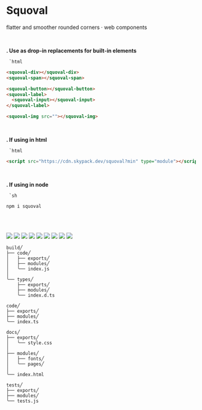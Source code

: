 # Squoval
flatter and smoother rounded corners · web components

<br>

**. Use as drop-in replacements for built-in elements**

`` `html`` 
```html
<squoval-div></squoval-div>
<squoval-span></squoval-span>

<squoval-button></squoval-button>
<squoval-label>
  <squoval-input></squoval-input>
</squoval-label>

<squoval-img src=""></squoval-img>
```

<br>

**. If using in html**

`` `html`` 
```html
<script src="https://cdn.skypack.dev/squoval?min" type="module"></script>
```

<br>

**. If using in node**

`` `sh`` 
```sh
npm i squoval
```

<br>

<br>

[![](https://img.shields.io/npm/v/squoval?style=for-the-badge&label=version&logo=npm&color=CB3837)](./package.json
) [![](https://img.shields.io/badge/markup-html-e44d26?logo=html5&style=for-the-badge)](./code/modules/squoval-element/squoval-element.html
) [![](https://img.shields.io/badge/site-CC%20BY--ND%204.0-f8722a?logo=creativecommons&style=for-the-badge)](https://domrally.github.io/squoval
) [![](https://img.shields.io/badge/formatter-prettier-f8bc45?style=for-the-badge&logo=prettier)](./.prettierrc.js
) [![](https://img.shields.io/npm/l/squoval?style=for-the-badge&color=3DA639&logo=opensourceinitiative)](./LICENSE
) [![](https://img.shields.io/badge/scripting-ts-3178c6?logo=typescript&style=for-the-badge)](./tsconfig.json
) [![](https://img.shields.io/badge/style-css-264de4?logo=css3&style=for-the-badge&logoColor=264de4)](./code/modules/squoval-element/squoval-element.css
) [![](https://img.shields.io/badge/linter-es-4B32C3?logo=eslint&style=for-the-badge&logoColor=4B32C3)](./.eslintrc.json
) [![](https://img.shields.io/badge/guide-google-blueviolet?style=for-the-badge&logo=google&logoColor=blueviolet)](https://github.com/google/gts)


```
build╱
├── code╱
│   ├── exports╱
│   ├── modules╱
│   ╰── index.js
│
╰── types╱
    ├── exports╱
    ├── modules╱
    ╰── index.d.ts

code╱
├── exports╱
├── modules╱
╰── index.ts

docs╱
├── exports╱
│   ╰── style.css
│
├── modules╱
│   ├── fonts╱
│   ╰── pages╱
│
╰── index.html

tests╱
├── exports╱
├── modules╱
╰── tests.js
```
